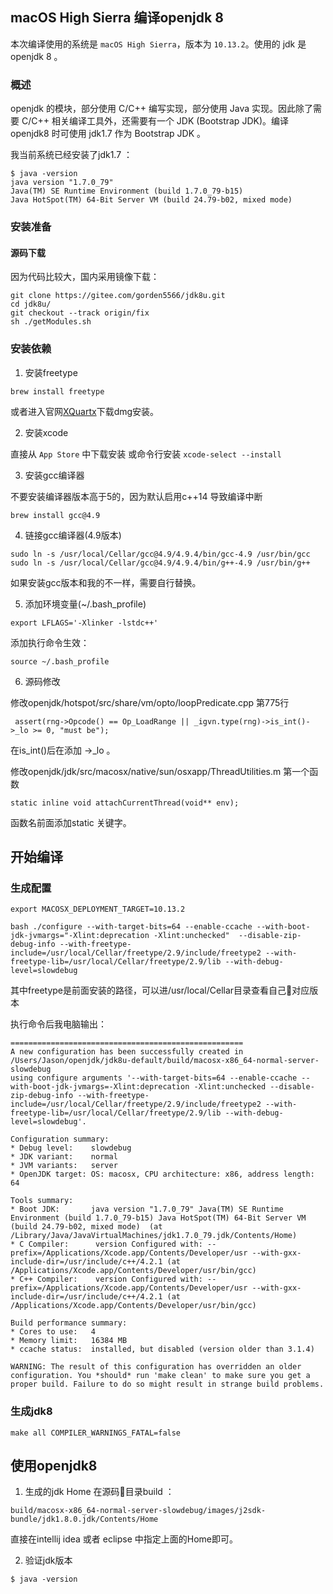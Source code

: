 
## macOS High Sierra 编译openjdk 8

本次编译使用的系统是 `macOS High Sierra`，版本为 `10.13.2`。使用的 jdk 是 openjdk 8 。

### 概述

openjdk 的模块，部分使用 C/C++ 编写实现，部分使用 Java 实现。因此除了需要 C/C++ 相关编译工具外，还需要有一个 JDK (Bootstrap JDK)。编译 openjdk8 时可使用 jdk1.7 作为 Bootstrap JDK 。

我当前系统已经安装了jdk1.7 ：

```
$ java -version
java version "1.7.0_79"
Java(TM) SE Runtime Environment (build 1.7.0_79-b15)
Java HotSpot(TM) 64-Bit Server VM (build 24.79-b02, mixed mode)
```

### 安装准备

#### 源码下载

因为代码比较大，国内采用镜像下载：

```
git clone https://gitee.com/gorden5566/jdk8u.git
cd jdk8u/
git checkout --track origin/fix
sh ./getModules.sh
```

### 安装依赖

1. 安装freetype

```
brew install freetype
```

或者进入官网[XQuartx](https://www.xquartz.org/)下载dmg安装。

2. 安装xcode

直接从 `App Store` 中下载安装 或命令行安装 `xcode-select --install` 

3. 安装gcc编译器

不要安装编译器版本高于5的，因为默认启用c++14 导致编译中断

```
brew install gcc@4.9
```

4. 链接gcc编译器(4.9版本)

```
sudo ln -s /usr/local/Cellar/gcc@4.9/4.9.4/bin/gcc-4.9 /usr/bin/gcc
sudo ln -s /usr/local/Cellar/gcc@4.9/4.9.4/bin/g++-4.9 /usr/bin/g++
```

如果安装gcc版本和我的不一样，需要自行替换。

5. 添加环境变量(~/.bash_profile)

```
export LFLAGS='-Xlinker -lstdc++'
```

添加执行命令生效：

```
source ~/.bash_profile
```

6. 源码修改

修改openjdk/hotspot/src/share/vm/opto/loopPredicate.cpp 第775行
```
 assert(rng->Opcode() == Op_LoadRange || _igvn.type(rng)->is_int()->_lo >= 0, "must be");
```

 在is_int()后在添加 ->_lo 。

 修改openjdk/jdk/src/macosx/native/sun/osxapp/ThreadUtilities.m 第一个函数

 ```
 static inline void attachCurrentThread(void** env);
 ```
函数名前面添加static 关键字。

## 开始编译

### 生成配置

```
export MACOSX_DEPLOYMENT_TARGET=10.13.2

bash ./configure --with-target-bits=64 --enable-ccache --with-boot-jdk-jvmargs="-Xlint:deprecation -Xlint:unchecked"  --disable-zip-debug-info --with-freetype-include=/usr/local/Cellar/freetype/2.9/include/freetype2 --with-freetype-lib=/usr/local/Cellar/freetype/2.9/lib --with-debug-level=slowdebug 
```
 其中freetype是前面安装的路径，可以进/usr/local/Cellar目录查看自己对应版本

 执行命令后我电脑输出：

```
====================================================
A new configuration has been successfully created in
/Users/Jason/openjdk/jdk8u-default/build/macosx-x86_64-normal-server-slowdebug
using configure arguments '--with-target-bits=64 --enable-ccache --with-boot-jdk-jvmargs=-Xlint:deprecation -Xlint:unchecked --disable-zip-debug-info --with-freetype-include=/usr/local/Cellar/freetype/2.9/include/freetype2 --with-freetype-lib=/usr/local/Cellar/freetype/2.9/lib --with-debug-level=slowdebug'.

Configuration summary:
* Debug level:    slowdebug
* JDK variant:    normal
* JVM variants:   server
* OpenJDK target: OS: macosx, CPU architecture: x86, address length: 64

Tools summary:
* Boot JDK:       java version "1.7.0_79" Java(TM) SE Runtime Environment (build 1.7.0_79-b15) Java HotSpot(TM) 64-Bit Server VM (build 24.79-b02, mixed mode)  (at /Library/Java/JavaVirtualMachines/jdk1.7.0_79.jdk/Contents/Home)
* C Compiler:      version Configured with: --prefix=/Applications/Xcode.app/Contents/Developer/usr --with-gxx-include-dir=/usr/include/c++/4.2.1 (at /Applications/Xcode.app/Contents/Developer/usr/bin/gcc)
* C++ Compiler:    version Configured with: --prefix=/Applications/Xcode.app/Contents/Developer/usr --with-gxx-include-dir=/usr/include/c++/4.2.1 (at /Applications/Xcode.app/Contents/Developer/usr/bin/gcc)

Build performance summary:
* Cores to use:   4
* Memory limit:   16384 MB
* ccache status:  installed, but disabled (version older than 3.1.4)

WARNING: The result of this configuration has overridden an older
configuration. You *should* run 'make clean' to make sure you get a
proper build. Failure to do so might result in strange build problems.
```

### 生成jdk8

```
make all COMPILER_WARNINGS_FATAL=false
```

## 使用openjdk8

1. 生成的jdk Home 在源码目录build ：

```
build/macosx-x86_64-normal-server-slowdebug/images/j2sdk-bundle/jdk1.8.0.jdk/Contents/Home
```

直接在intellij idea 或者 eclipse 中指定上面的Home即可。

2. 验证jdk版本

```
$ java -version

```

